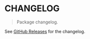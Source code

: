 # CHANGELOG

> Package changelog.

See [GitHub Releases](https://github.com/stdlib-js/assert-is-null-array/releases) for the changelog.